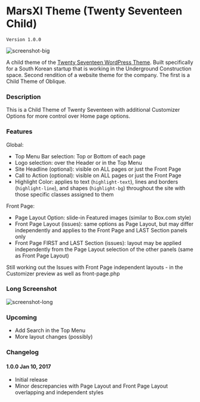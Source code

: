 # MarsXI Theme (Twenty Seventeen Child)

`Version 1.0.0`

![screenshot-big](https://cloud.githubusercontent.com/assets/6644259/21796592/195a7a5a-d74d-11e6-9e05-f5fdeb1eb75a.png)

A child theme of the [Twenty Seventeen WordPress Theme](https://wordpress.org/themes/twentyseventeen/). Built specifically for a South Korean startup that is working in the Underground Construction space. Second rendition of a website theme for the company. The first is a Child Theme of Oblique.

### Description
This is a Child Theme of Twenty Seventeen with additional Customizer Options for more control over Home page options.

### Features
Global:

- Top Menu Bar selection: Top or Bottom of each page
- Logo selection: over the Header or in the Top Menu
- Site Headline (optional): visible on ALL pages or just the Front Page
- Call to Action (optional): visible on ALL pages or just the Front Page
- Highlight Color: applies to text (`highlight-text`), lines and borders (`highlight-line`), and shapes (`highlight-bg`) throughout the site with those specific classes assigned to them

Front Page:

- Page Layout Option: slide-in Featured images (similar to Box.com style)
- Front Page Layout (issues): same options as Page Layout, but may differ independently and applies to the Front Page and LAST Section panels only
- Front Page FIRST and LAST Section (issues): layout may be applied independently from the Page Layout selection of the other panels (same as Front Page Layout)

Still working out the Issues with Front Page independent layouts - in the Customizer preview as well as front-page.php

### Long Screenshot

![screenshot-long](https://cloud.githubusercontent.com/assets/6644259/21796597/20deaaf8-d74d-11e6-84b9-2616f82010be.png)

### Upcoming

- Add Search in the Top Menu
- More layout changes (possibly)

### Changelog

#### 1.0.0 Jan 10, 2017

- Initial release
- Minor descrepancies with Page Layout and Front Page Layout overlapping and independent styles
